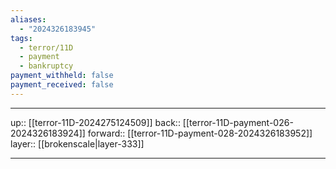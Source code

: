 ```yaml
---
aliases:
  - "2024326183945"
tags:
  - terror/11D
  - payment
  - bankruptcy
payment_withheld: false
payment_received: false
---
```




***

up:: [[terror-11D-2024275124509]]
back:: [[terror-11D-payment-026-2024326183924]]
forward:: [[terror-11D-payment-028-2024326183952]]
layer:: [[brokenscale|layer-333]]

***
